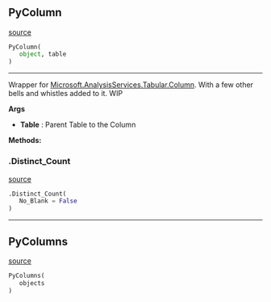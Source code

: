 #


## PyColumn
[source](https://github.com/Curts0/PyTabular\blob\master\pytabular/column.py\#L11)
```python 
PyColumn(
   object, table
)
```


---
Wrapper for [Microsoft.AnalysisServices.Tabular.Column](https://learn.microsoft.com/en-us/dotnet/api/microsoft.analysisservices.tabular.column?view=analysisservices-dotnet).
With a few other bells and whistles added to it. WIP


**Args**

* **Table**  : Parent Table to the Column



**Methods:**


### .Distinct_Count
[source](https://github.com/Curts0/PyTabular\blob\master\pytabular/column.py\#L23)
```python
.Distinct_Count(
   No_Blank = False
)
```


----


## PyColumns
[source](https://github.com/Curts0/PyTabular\blob\master\pytabular/column.py\#L32)
```python 
PyColumns(
   objects
)
```


